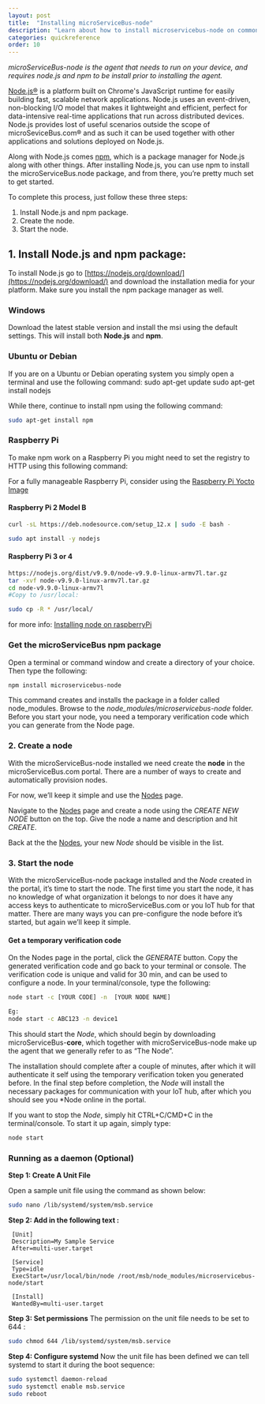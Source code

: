 ```yaml
---
layout: post
title:  "Installing microServiceBus-node"
description: "Learn about how to install microservicebus-node on common platforms such as Linux, Mac and Windows. Also, learn about how to have it running as a daemon"
categories: quickreference
order: 10
---
```



*microServiceBus-node is the agent that needs to run on your device, and requires node.js and npm to be install prior to installing the agent.*

[Node.js®](nodejs.org) is a platform built on Chrome's JavaScript runtime for easily building fast, scalable network applications. Node.js uses an event-driven, non-blocking I/O model that makes it lightweight and efficient, perfect for data-intensive real-time applications that run across distributed devices. Node.js provides lost of useful scenarios outside the scope of microSeviceBus.com® and as such it can be used together with other applications and solutions deployed on Node.js.

Along with Node.js comes [npm](npm.org), which is a package manager for Node.js along with other things. After installing Node.js, you can use npm to install the microServiceBus.node package, and from there, you’re pretty much set to get started.

To complete this process, just follow these three steps:

1. Install Node.js and npm package.
2. Create the node.
3. Start the node.

## 1. Install Node.js and npm package:

To install Node.js go to [https://nodejs.org/download/](https://nodejs.org/download/) and download the installation media for your platform. Make sure you install the npm package manager as well.

### Windows

Download the latest stable version and install the msi using the default settings. This will install both **Node.js** and **npm**.

### Ubuntu or Debian

If you are on a Ubuntu or Debian operating system you simply open a terminal and use the following command: 
sudo apt-get update 
sudo apt-get install nodejs 

While there, continue to install npm using the following command:

```bash
sudo apt-get install npm
```

### Raspberry Pi

To make npm work on a Raspberry Pi you might need to set the registry to HTTP using this following command:

For a fully manageable Raspberry Pi, consider using the [Raspberry Pi Yocto Image]({{site.baseurl}}/running-microservicebus-node-on-a-yocto-image)

#### Raspberry Pi 2 Model B  

```bash
curl -sL https://deb.nodesource.com/setup_12.x | sudo -E bash -

sudo apt install -y nodejs

```
#### Raspberry Pi 3 or 4  

```bash
https://nodejs.org/dist/v9.9.0/node-v9.9.0-linux-armv7l.tar.gz
tar -xvf node-v9.9.0-linux-armv7l.tar.gz
cd node-v9.9.0-linux-armv7l
#Copy to /usr/local:

sudo cp -R * /usr/local/
```


for more info: [Installing node on raspberryPi](http://blog.wia.io/installing-node-js-v4-0-0-on-a-raspberry-pi/)

### Get the microServiceBus npm package

Open a terminal or command window and create a directory of your choice. Then type the following:

```bash
npm install microservicebus-node  
```

This command creates and installs the package in a folder called node_modules. Browse to the _node_modules/microservicebus-node_ folder. 
Before you start your node, you need a temporary verification code which you can generate from the Node page.

### 2. Create a node

With the microServiceBus-node installed we need create the **node** in the microServiceBus.com portal. There are a number of ways to create and automatically provision nodes.

For now, we’ll keep it simple and use the [Nodes]({{site.baseurl}}/what-is-a-node) page.

Navigate to the [Nodes]({{site.baseurl}}/what-is-a-node) page and create a node using the *CREATE NEW NODE* button on the top. Give the node a name and description and hit *CREATE*.

Back at the the [Nodes]({{site.baseurl}}/what-is-a-node), your new *Node* should be visible in the list.

### 3. Start the node

With the microServiceBus-node package installed and the *Node* created in the portal, it’s time to start the node. The first time you start the node, it has no knowledge of what organization it belongs to nor does it have any access keys to authenticate to microServiceBus.com or you IoT hub for that matter. There are many ways you can pre-configure the node before it’s started, but again we’ll keep it simple.

#### Get a temporary verification code

On the Nodes page in the portal, click the *GENERATE* button. Copy the generated verification code and go back to your terminal or console. The verification code is unique and valid for 30 min, and can be used to configure a node.
In your terminal/console, type the following:

```bash  
node start -c [YOUR CODE] -n  [YOUR NODE NAME]

Eg:
node start -c ABC123 -n device1
```

This should start the *Node*, which should begin by downloading microServiceBus-**core**, which together with microServiceBus-node make up the agent that we generally refer to as “The Node”.

The installation should complete after a couple of minutes, after which it will authenticate it self using the temporary verification token you generated before. In the final step before completion, the *Node* will install the necessary packages for communication with your IoT hub, after which you should see you *Node online in the portal.

If you want to stop the *Node*, simply hit CTRL+C/CMD+C in the terminal/console. To start it up again, simply type:

```bash
node start
```

### Running as a daemon (Optional)

**Step 1: Create A Unit File**

Open a sample unit file using the command as shown below:

```bash
sudo nano /lib/systemd/system/msb.service
```

**Step 2: Add in the following text :**

```text
 [Unit]
 Description=My Sample Service
 After=multi-user.target

 [Service]
 Type=idle
 ExecStart=/usr/local/bin/node /root/msb/node_modules/microservicebus-node/start

 [Install]
 WantedBy=multi-user.target
```

**Step 3: Set permissions**
The permission on the unit file needs to be set to 644 :

```bash
sudo chmod 644 /lib/systemd/system/msb.service
```

**Step 4: Configure systemd**
Now the unit file has been defined we can tell systemd to start it during the boot sequence:

```bash
sudo systemctl daemon-reload
sudo systemctl enable msb.service
sudo reboot
```
